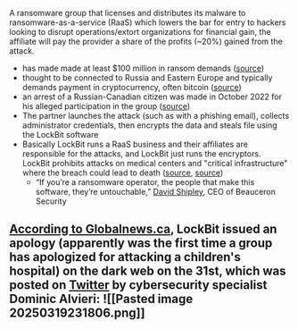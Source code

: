A ransomware group that licenses and distributes its malware to ransomware-as-a-service (RaaS) which lowers the bar for entry to hackers looking to disrupt operations/extort organizations for financial gain, the affiliate will pay the provider a share of the profits (~20%) gained from the attack.
* has made made at least $100 million in ransom demands ([source](https://www.cbc.ca/news/canada/toronto/sickkids-attack-1.6705843))
* thought to be connected to Russia and Eastern Europe and typically demands payment in cryptocurrency, often bitcoin ([source](https://www.controleng.com/throwback-attack-christmas-attack-on-sickkids-hospital-prompts-rare-apology-from-lockbit/))
* an arrest of a Russian-Canadian citizen was made in October 2022 for his alleged participation in the group ([source](https://www.cbc.ca/news/canada/toronto/sickkids-attack-1.6705843))
* The partner launches the attack (such as with a phishing email), collects administrator credentials, then encrypts the data and steals file using the LockBit software
* Basically LockBit runs a RaaS business and their affiliates are responsible for the attacks, and LockBit just runs the encryptors. LockBit prohibits attacks on medical centers and "critical infrastructure" where the breach could lead to death ([source](https://www.controleng.com/throwback-attack-christmas-attack-on-sickkids-hospital-prompts-rare-apology-from-lockbit/), [source](https://www.thestar.com/news/canada/sickkids-attack-and-apology-pulls-ransomware-s-robin-hood-into-spotlight/article_5ebeb7d4-4154-58d6-97ce-dbf4404f8311.html))
	* “If you’re a ransomware operator, the people that make this software, they’re untouchable,” [David Shipley](https://www.thestar.com/news/canada/sickkids-attack-and-apology-pulls-ransomware-s-robin-hood-into-spotlight/article_5ebeb7d4-4154-58d6-97ce-dbf4404f8311.html), CEO of Beauceron Security

[According to Globalnews.ca](https://www.healthcareitnews.com/news/lockbit-ransomware-group-apologizes-childrens-hospital-cyberattack), LockBit issued an apology (apparently was the first time a group has apologized for attacking a children's hospital) on the dark web on the 31st, which was posted on [Twitter](https://x.com/AlvieriD/status/1609253113436700678?s=20&t=hLelspGcmLxOXfsYyHJxGg) by cybersecurity specialist Dominic Alvieri: ![[Pasted image 20250319231806.png]]
- 